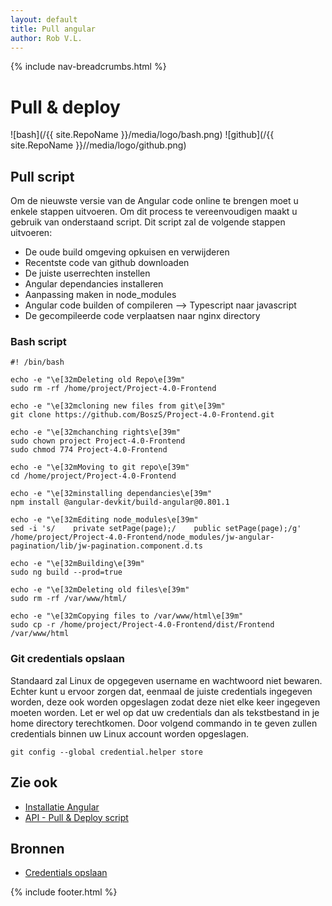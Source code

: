```yaml
---
layout: default
title: Pull angular 
author: Rob V.L.
---
```


{% include nav-breadcrumbs.html %}

# Pull & deploy 
![bash](/{{ site.RepoName }}/media/logo/bash.png)
![github](/{{ site.RepoName }}//media/logo/github.png)

## Pull script
Om de nieuwste versie van de Angular code online te brengen moet u enkele stappen uitvoeren. Om dit process te vereenvoudigen maakt u gebruik van onderstaand script. Dit script zal de volgende stappen uitvoeren:
* De oude build omgeving opkuisen en verwijderen
* Recentste code van github downloaden
* De juiste userrechten instellen
* Angular dependancies installeren
* Aanpassing maken in node_modules
* Angular code builden of compileren --> Typescript naar javascript
* De gecompileerde code verplaatsen naar nginx directory 

### Bash script
```
#! /bin/bash

echo -e "\e[32mDeleting old Repo\e[39m"
sudo rm -rf /home/project/Project-4.0-Frontend

echo -e "\e[32mcloning new files from git\e[39m"
git clone https://github.com/BoszS/Project-4.0-Frontend.git

echo -e "\e[32mchanching rights\e[39m"
sudo chown project Project-4.0-Frontend
sudo chmod 774 Project-4.0-Frontend

echo -e "\e[32mMoving to git repo\e[39m"
cd /home/project/Project-4.0-Frontend

echo -e "\e[32minstalling dependancies\e[39m"
npm install @angular-devkit/build-angular@0.801.1

echo -e "\e[32mEditing node_modules\e[39m"
sed -i 's/    private setPage(page);/    public setPage(page);/g' /home/project/Project-4.0-Frontend/node_modules/jw-angular-pagination/lib/jw-pagination.component.d.ts

echo -e "\e[32mBuilding\e[39m"
sudo ng build --prod=true

echo -e "\e[32mDeleting old files\e[39m"
sudo rm -rf /var/www/html/

echo -e "\e[32mCopying files to /var/www/html\e[39m"
sudo cp -r /home/project/Project-4.0-Frontend/dist/Frontend /var/www/html
```

### Git credentials opslaan
Standaard zal Linux de opgegeven username en wachtwoord niet bewaren. Echter kunt u ervoor zorgen dat, eenmaal de juiste credentials ingegeven worden, deze ook worden opgeslagen zodat deze niet elke keer ingegeven moeten worden. Let er wel op dat uw credentials dan als tekstbestand in je home directory terechtkomen. Door volgend commando in te geven zullen credentials binnen uw Linux account worden opgeslagen. 

```
git config --global credential.helper store
```


## Zie ook
* [Installatie Angular](/{{site.RepoName}}/CCS/Angular/)
* [API - Pull & Deploy script](/{{site.RepoName}}/APP/Pull_API/)

## Bronnen
* [Credentials opslaan](https://git-scm.com/docs/git-credential-store)


{% include footer.html %}
